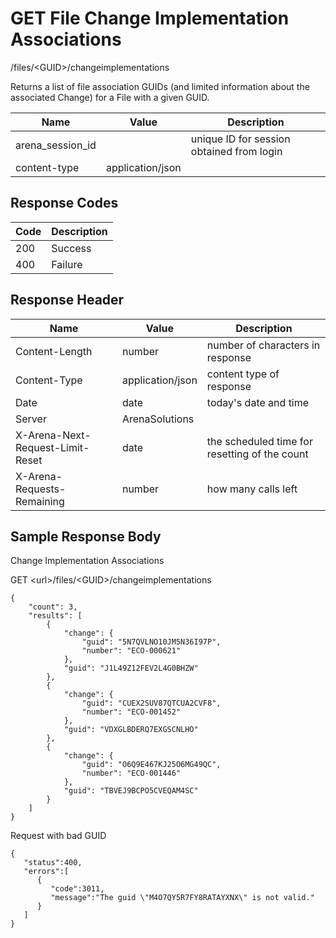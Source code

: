 # GET File Change Implementation Associations
/files/&lt;GUID&gt;/changeimplementations

Returns a list of file association GUIDs \(and limited information about the associated Change\) for a File with a given GUID. 


| Name<br> | Value<br> | Description<br> |
|  --- |  --- |  --- | 
| arena_session_id<br> |   | unique ID for session obtained from login<br> |
| content-type<br> | application/json<br> |   |

## Response Codes

| Code<br> | Description<br> |
|  --- |  --- | 
| 200<br> | Success<br> |
| 400<br> | Failure<br> |

## Response Header

| Name<br> | Value<br> | Description<br> |
|  --- |  --- |  --- | 
| Content-Length<br> | number<br> | number of characters in response<br> |
| Content-Type<br> | application/json<br> | content type of response<br> |
| Date<br> | date<br> | today's date and time<br> |
| Server<br> | ArenaSolutions<br> |   |
| X-Arena-Next-Request-Limit-Reset<br> | date<br> | the scheduled time for resetting of the count<br> |
| X-Arena-Requests-Remaining<br> | number<br> | how many calls left<br> |

## Sample Response Body
Change Implementation  Associations

GET &lt;url&gt;/files/&lt;GUID&gt;/changeimplementations

```
{
    "count": 3,
    "results": [
        {
            "change": {
                "guid": "5N7QVLNO10JM5N36I97P",
                "number": "ECO-000621"
            },
            "guid": "J1L49Z12FEV2L4G0BHZW"
        },
        {
            "change": {
                "guid": "CUEX2SUV87QTCUA2CVF8",
                "number": "ECO-001452"
            },
            "guid": "VDXGLBDERQ7EXGSCNLHO"
        },
        {
            "change": {
                "guid": "O6Q9E467KJ25O6MG49QC",
                "number": "ECO-001446"
            },
            "guid": "TBVEJ9BCPO5CVEQAM4SC"
        }
    ]
}
```
Request with bad GUID

```
{  
   "status":400,
   "errors":[  
      {  
         "code":3011,
         "message":"The guid \"M4O7QY5R7FY8RATAYXNX\" is not valid."
      }
   ]
}
```
